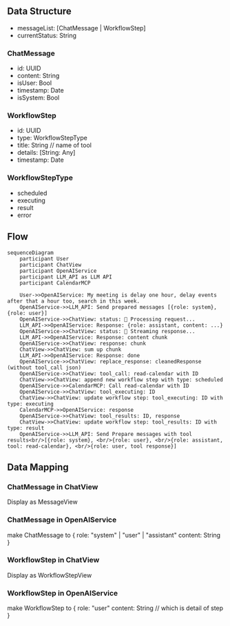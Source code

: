## Data Structure
- messageList: [ChatMessage | WorkflowStep]
- currentStatus: String

### ChatMessage
- id: UUID
- content: String
- isUser: Bool
- timestamp: Date
- isSystem: Bool

### WorkflowStep
- id: UUID
- type: WorkflowStepType
- title: String // name of tool
- details: [String: Any]
- timestamp: Date

### WorkflowStepType
- scheduled
- executing
- result
- error


## Flow

```mermaid
sequenceDiagram
    participant User
    participant ChatView
    participant OpenAIService
    participant LLM_API as LLM API
    participant CalendarMCP

    User->>OpenAIService: My meeting is delay one hour, delay events after that a hour too, search in this week.
    OpenAIService->>LLM_API: Send prepared messages [{role: system}, {role: user}]
    OpenAIService->>ChatView: status: 🧠 Processing request...
    LLM_API->>OpenAIService: Response: {role: assistant, content: ...}
    OpenAIService->>ChatView: status: 💬 Streaming response...
    LLM_API->>OpenAIService: Response: content chunk
    OpenAIService->>ChatView: response: chunk
    ChatView->>ChatView: sum up chunk
    LLM_API->>OpenAIService: Response: done
    OpenAIService->>ChatView: replace_response: cleanedResponse (without tool_call json)
    OpenAIService->>ChatView: tool_call: read-calendar with ID
    ChatView->>ChatView: append new workflow step with type: scheduled
    OpenAIService->>CalendarMCP: Call read-calendar with ID
    OpenAIService->>ChatView: tool_executing: ID
    ChatView->>ChatView: update workflow step: tool_executing: ID with type: executing
    CalendarMCP->>OpenAIService: response
    OpenAIService->>ChatView: tool_results: ID, response
    ChatView->>ChatView: update workflow step: tool_results: ID with type: result
    OpenAIService->>LLM_API: Send Prepare messages with tool results<br/>[{role: system}, <br/>{role: user}, <br/>{role: assistant, tool: read-calendar}, <br/>{role: user, tool response}]
```

## Data Mapping
### ChatMessage in ChatView
Display as MessageView
### ChatMessage in OpenAIService
make ChatMessage to {
  role: "system" | "user" | "assistant"
  content: String
}

### WorkflowStep in ChatView
Display as WorkflowStepView
### WorkflowStep in OpenAIService
make WorkflowStep to {
  role: "user"
  content: String // which is detail of step
}